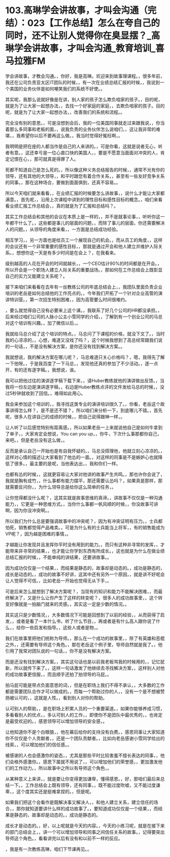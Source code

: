 # 103.高琳学会讲故事，才叫会沟通（完结）：023【工作总结】怎么在夸自己的同时，还不让别人觉得你在臭显摆？_高琳学会讲故事，才叫会沟通_教育培训_喜马拉雅FM

学会讲故事，才教会沟通。，你好，我是高琳。欢迎来到故事理课程。，很多年前，我还在公司负责亚太区IT团队的时候，，有一次在业绩总结汇报的时候，，我说到一个美国的业务伙伴是如何嘲笑我们的系统不好使。。

其实呢，我那么说就好像是在讲，别人家的孩子怎么欺负咱家的孩子。，目的呢，就是为了让大家一起想办法，，去找一个好家庭的家庭，，去欺负咱家的孩子。目的呢，就是为了让大家一起想办法，，改善我们的系统和流程。。

完全没有别的意思。，可是没想到会后，我的一位美国同事就走过来跟我说，，你当着那么多同事和老板的面，，说我负责的业务伙伴怎么说咱们，，这让我非常的难堪，，我希望你以后不要再这么做。，我当时觉得好冤枉啊，。

我明明是把在座的人都当作是自己的人来讲的。，可是你看，这就是说者无心，听者有意。，这还幸亏是一位心直口快的美国人，，要是不愿意当面面对冲突的人，肯定记恨在心，，那可就真是得罪了人。

死都不知道自己是怎么死的。，所以像这种义务总结报告的时候，，通常不光有你的领导，还有其他的大领导，，和平时跟您有着合作关系，，甚至有一些友好竞争关系的同事。，那在这种场合，要做到面面俱到，还真不容易。。

所以今天咱们就来看看，，在业绩汇报的时候要怎么讲故事，，说什么才能让大家都满意。，首先呢，，沿用上次课程中讲到的理性目标和感性目标的概念。，咱们来看看业绩汇报工作总结会，，真的就是为了汇报和总结吗？。

其实工作总结会和其他的会议在本质上是一样的，，并不是就事论事，，听听你这一年都干什么了。，这些都是事儿的层面的问题，，而除了事儿的层面，你还需要解决人的问题。，从领导的角度来看，，一方面是总结成功经验。

相互学习，，另一方面也是给员工一个展现自己的机会。，而从员工的角度，，这样的会议还有一个非常重要的感性目标，，那就是通过开会和他人建立并维护人际关系。，想想你这一天是有多少时间是在会上？，在我看来。

级别越高的人花在开会的时间就越长，，一个CEO估计90%的时间都是在开会。，所以开会是一个职场人建立人际关系的重要战场。，那如何在工作总结会上既彰显自己的实力又能建立关系呢？。

接下来咱们来看看在去年有一丝教练公司的年底总结会上，，我团队里面负责企业培训的老岳是如何总结他的工作亮点的。，今年我们开拓了一个针对企业高管的演讲特训营。，第一次招生特别困难，，因为高管要么时间很难约。

，要么就觉得自己没有必要来上这个课。，我联系了好几个公司的HR都没承担。，后来经过咱们公司的人脉小公主小雪同学的介绍，，了解到有一个创业公司的马总对这个培训有兴趣。，加了微信以后，。

我就给马总介绍了这个培训的特点。，马总问了下课程的价格，就没下文了。，当时我的心凉凉的，，心想，难道又没戏了吗？，这个时候我想到了高总经常跟我们说的一句话，，不是没有解决方案，是你还没有找到解决方案。。

我就想说，我的解决方案在哪儿呢？，马总难道只关心价格吗？，嗯，我得先了解一下他呀。，于是我百度了一下马总，，发现他还真的参加了不少活动。，逐一点开，有的还有逐字稿。，我想说，诶。

我可以把他过往的演讲逐字稿下载下来，，请Huber教练就他的演讲做出反馈。，当我将一份左边是演讲逐字稿，，右边是Huber教练点评的文件发给马总的时候，，没过5秒钟就收到了回信。，难得如此用心。

我会来参加这个培训的，，我寻找这类专业的演讲培训很久了。，你看，老岳这个故事讲得怎么样？，是不是还不错？，所以咱们来分析一下，到底哪儿不错。，首先呢，很多人在讲自己的成绩的时候，，把自己说得跟神一样，。

让人听了以后感觉特别有距离感。，所以如果老岳一上来就说他自己是如何牛拿到了单子，，大家肯定会想说，You can you up，，你牛，下次什么事那都你自己，来吧。，但是老岳没有这么做，。

反而是承认自己一开始也是有自我怀疑的。，马总没搭理他，他就立刻心凉凉的。，这样对心情的描述让大家看到了他怂的一面。，对这样的同事是不是嫉妒心也就降低了很多。，最主要的是呢，当他表达出，，我和你们一样。

也都有怂的时候，，这就更容易让大家对他讲的故事产生共鸣。，那也许你会说了，我就是胸有成竹，，什么事都有能力摆平，那还需要认怂吗？，如果真是那样，那就需要反问你，，为什么领导总是给你这么简单的任务，。

让你觉得都没什么呢？，这其实就是故事思维的真谛。，讲故事不仅仅是一种沟通能力，，它更是一种思维方式。，当你什么事都一帆风顺的时候，，你没故事可讲啊，因为你没冲突啊。。

所以我们为什么总是要强调故事中的冲突呢？，因为有冲突证明有压力。，士兵都怕死，销售都觉得产品难卖。，可是为什么有的士兵能当上将军，，有的销售能成为VP呢？，因为越是困难的事情，。

才越能让你发现并且发挥你平时没有用到的能力。，而只有这种非寻常的发挥，，才能带来非寻常的结果，，也才能让你学到东西有所成长。，这也就是为什么在做业绩总结汇报的时候，，不能单纯的讲结果，还要讲故事。。

因为成功仅仅是一个结果，，而结果是静态的，故事却是动态的。，成功是静态的，成长是动态的。，成功的故事不好讲，这其中还有另外一个原因，，就是讲不好呢会让人觉得不可信。，比如老岳一开始也觉得无从下手，。

可是后来怎么就想到了解决方案呢？，当现有的知识和能力不能解决困难，，而最终解决了，又是什么让你产生了这样的转变呢？，很多人的成功故事里，，这个转变好像就是一拍脑门就来的灵感。，其实这一定是少数的情况。。

其实这只是少数情况，，大多数情况下可能是回想到了以前的经验，，从而获得了启发，，或者是看了一本什么书，听了什么节目，，再或者是有什么高人跟你说了什么，，给你一些启发和指导。，这些人或者是物，。

我们在故事里把他们统称为导师。，那么在一个成功的故事里，，除了有英雄和恶棍之外，，还需要有导师这个角色。，那在老岳这个例子里，导师自然就是我了。，他引用了我常对团队说的一句话，，你不是没有解决方案。

而是还没有找到解决方案。，其实这句话也是以前我老板骂我的时候用的，，记忆犹新，所以就传下来了。，这样一句话激发了他继续去寻找解决方案，，这样别人对他的成功故事更信服，，而且顺手还拍了拍领导的马屁。。

拍马屁可能是带点负面意思的词，，但是在职场上我们不得不承认，，大多数的工作都是需要团队合作才可以做成的。，而每一个帮助过你的人，，没有一个是不想被赞扬被认可的，，这就是人性。，看到别人对你的帮助。

认可别人的帮助，，是在职场上积累人员的一个重要渠道。，如果你能够养成习惯，多看看别人的优点，，多认可别人的工作，，即使你不是团队中最优秀的，，也肯定是最受欢迎的。，感恩领导可以增加领导的安全感，。

让他知道你不是个白眼狼，，他在幕后给你的支持没有白费。，感恩同事让大家知道你不仅仅是个人贡献者，，还是一个团队贡献者。，比如向老岳感谢小雪同学给出的线索，，可以增加他们的信任感。。

被感谢的人也会感激你的姿态，，尤其是那些平时比较害羞不擅长表达的同事，，他们会格外感激你。，感恩下属就不用说了，，可以增加他们的荣誉感，，更加激发他们的工作动力。，所以故事中之所以有导师这个角色，。

从某种意义上来讲，，就是要让你变得更加谦卑，懂得感恩。，好，那咱们最后来总结一下。，工作总结会上既有领导，还有同事，，既不能过度吹嘘，又不能过度谦卑，，这个度其实还是挺难拿捏的。，但是呢。

如果我们把这个会看作是既解决事又解决人，，和他人建立关系，建立信任的场合，，那你就知道要讲什么样的成功故事了。，要知道成功仅仅是一个结果，，而结果是静态的，故事却是动态的。，成功是静态的。

成长才是动态的。，好，以上呢就是今天的内容。，今天的小练习呢，就是在接下来的部门总结会上，，讲一个可以增加领导和同事之间信任关系的故事。，记得要突出导师这个角色。，看看讲完以后有没有和以前不一样的反应。

，我是有一次教练高琳，咱们下节课再见。。